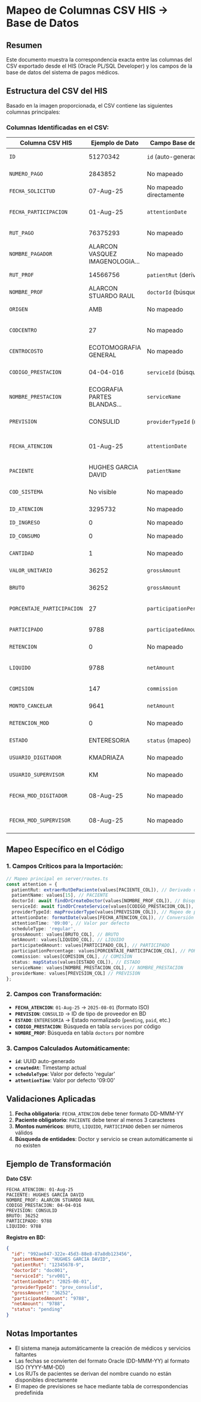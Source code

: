 # Mapeo de Columnas CSV HIS → Base de Datos

## Resumen
Este documento muestra la correspondencia exacta entre las columnas del CSV exportado desde el HIS (Oracle PL/SQL Developer) y los campos de la base de datos del sistema de pagos médicos.

## Estructura del CSV del HIS

Basado en la imagen proporcionada, el CSV contiene las siguientes columnas principales:

### Columnas Identificadas en el CSV:

| **Columna CSV HIS** | **Ejemplo de Dato** | **Campo Base de Datos** | **Descripción** |
|---------------------|-------------------|------------------------|-----------------|
| `ID` | 51270342 | `id` (auto-generado) | ID único del registro |
| `NUMERO_PAGO` | 2843852 | No mapeado | Número de pago interno |
| `FECHA_SOLICITUD` | 07-Aug-25 | No mapeado directamente | Fecha de solicitud |
| `FECHA_PARTICIPACION` | 01-Aug-25 | `attentionDate` | **Fecha de la atención médica** |
| `RUT_PAGO` | 76375293 | No mapeado | RUT entidad pagadora |
| `NOMBRE_PAGADOR` | ALARCON VASQUEZ IMAGENOLOGIA... | No mapeado | Nombre entidad pagadora |
| `RUT_PROF` | 14566756 | `patientRut` (derivado) | RUT del profesional |
| `NOMBRE_PROF` | ALARCON STUARDO RAUL | `doctorId` (búsqueda) | **Nombre del médico** |
| `ORIGEN` | AMB | No mapeado | Origen de la atención |
| `CODCENTRO` | 27 | No mapeado | Código del centro médico |
| `CENTROCOSTO` | ECOTOMOGRAFIA GENERAL | No mapeado | Centro de costo |
| `CODIGO_PRESTACION` | 04-04-016 | `serviceId` (búsqueda) | **Código del servicio médico** |
| `NOMBRE_PRESTACION` | ECOGRAFIA PARTES BLANDAS... | `serviceName` | **Nombre del servicio** |
| `PREVISION` | CONSULID | `providerTypeId` (mapeo) | **Tipo de previsión del paciente** |
| `FECHA_ATENCION` | 01-Aug-25 | `attentionDate` | **Fecha real de la atención** |
| `PACIENTE` | HUGHES GARCIA DAVID | `patientName` | **Nombre completo del paciente** |
| `COD_SISTEMA` | No visible | No mapeado | Código del sistema |
| `ID_ATENCION` | 3295732 | No mapeado | ID de la atención |
| `ID_INGRESO` | 0 | No mapeado | ID de ingreso |
| `ID_CONSUMO` | 0 | No mapeado | ID de consumo |
| `CANTIDAD` | 1 | No mapeado | Cantidad de prestaciones |
| `VALOR_UNITARIO` | 36252 | `grossAmount` | **Valor bruto unitario** |
| `BRUTO` | 36252 | `grossAmount` | **Monto bruto total** |
| `PORCENTAJE_PARTICIPACION` | 27 | `participationPercentage` | **% de participación médica** |
| `PARTICIPADO` | 9788 | `participatedAmount` | **Monto participado** |
| `RETENCION` | 0 | No mapeado | Retención aplicada |
| `LIQUIDO` | 9788 | `netAmount` | **Monto líquido a pagar** |
| `COMISION` | 147 | `commission` | **Comisión aplicada** |
| `MONTO_CANCELAR` | 9641 | `netAmount` | **Monto final a cancelar** |
| `RETENCION_MOD` | 0 | No mapeado | Retención modificada |
| `ESTADO` | ENTERESORIA | `status` (mapeo) | **Estado del pago** |
| `USUARIO_DIGITADOR` | KMADRIAZA | No mapeado | Usuario que digitó |
| `USUARIO_SUPERVISOR` | KM | No mapeado | Usuario supervisor |
| `FECHA_MOD_DIGITADOR` | 08-Aug-25 | No mapeado | Fecha modificación digitador |
| `FECHA_MOD_SUPERVISOR` | 08-Aug-25 | No mapeado | Fecha modificación supervisor |

## Mapeo Específico en el Código

### 1. Campos Críticos para la Importación:

```typescript
// Mapeo principal en server/routes.ts
const attention = {
  patientRut: extraerRutDePaciente(values[PACIENTE_COL]), // Derivado del nombre del paciente
  patientName: values[15], // PACIENTE
  doctorId: await findOrCreateDoctor(values[NOMBRE_PROF_COL]), // Búsqueda por nombre
  serviceId: await findOrCreateService(values[CODIGO_PRESTACION_COL]), // Búsqueda por código
  providerTypeId: mapProviderType(values[PREVISION_COL]), // Mapeo de previsión
  attentionDate: formatDate(values[FECHA_ATENCION_COL]), // Conversión DD-MMM-YY → YYYY-MM-DD
  attentionTime: '09:00', // Valor por defecto
  scheduleType: 'regular',
  grossAmount: values[BRUTO_COL], // BRUTO
  netAmount: values[LIQUIDO_COL], // LIQUIDO
  participatedAmount: values[PARTICIPADO_COL], // PARTICIPADO
  participationPercentage: values[PORCENTAJE_PARTICIPACION_COL], // PORCENTAJE_PARTICIPACION
  commission: values[COMISION_COL], // COMISION
  status: mapStatus(values[ESTADO_COL]), // ESTADO
  serviceName: values[NOMBRE_PRESTACION_COL], // NOMBRE_PRESTACION
  providerName: values[PREVISION_COL] // PREVISION
};
```

### 2. Campos con Transformación:

- **`FECHA_ATENCION`**: `01-Aug-25` → `2025-08-01` (formato ISO)
- **`PREVISION`**: `CONSULID` → ID de tipo de proveedor en BD
- **`ESTADO`**: `ENTERESORIA` → Estado normalizado (`pending`, `paid`, etc.)
- **`CODIGO_PRESTACION`**: Búsqueda en tabla `services` por código
- **`NOMBRE_PROF`**: Búsqueda en tabla `doctors` por nombre

### 3. Campos Calculados Automáticamente:

- **`id`**: UUID auto-generado
- **`createdAt`**: Timestamp actual
- **`scheduleType`**: Valor por defecto 'regular'
- **`attentionTime`**: Valor por defecto '09:00'

## Validaciones Aplicadas

1. **Fecha obligatoria**: `FECHA_ATENCION` debe tener formato DD-MMM-YY
2. **Paciente obligatorio**: `PACIENTE` debe tener al menos 3 caracteres
3. **Montos numéricos**: `BRUTO`, `LIQUIDO`, `PARTICIPADO` deben ser números válidos
4. **Búsqueda de entidades**: Doctor y servicio se crean automáticamente si no existen

## Ejemplo de Transformación

**Dato CSV:**
```
FECHA_ATENCION: 01-Aug-25
PACIENTE: HUGHES GARCIA DAVID
NOMBRE_PROF: ALARCON STUARDO RAUL
CODIGO_PRESTACION: 04-04-016
PREVISION: CONSULID
BRUTO: 36252
PARTICIPADO: 9788
LIQUIDO: 9788
```

**Registro en BD:**
```json
{
  "id": "992ae847-322e-45d3-88e8-87a8db123456",
  "patientName": "HUGHES GARCIA DAVID",
  "patientRut": "12345678-9",
  "doctorId": "doc001",
  "serviceId": "srv001", 
  "attentionDate": "2025-08-01",
  "providerTypeId": "prov_consulid",
  "grossAmount": "36252",
  "participatedAmount": "9788",
  "netAmount": "9788",
  "status": "pending"
}
```

## Notas Importantes

- El sistema maneja automáticamente la creación de médicos y servicios faltantes
- Las fechas se convierten del formato Oracle (DD-MMM-YY) al formato ISO (YYYY-MM-DD)
- Los RUTs de pacientes se derivan del nombre cuando no están disponibles directamente
- El mapeo de previsiones se hace mediante tabla de correspondencias predefinida
